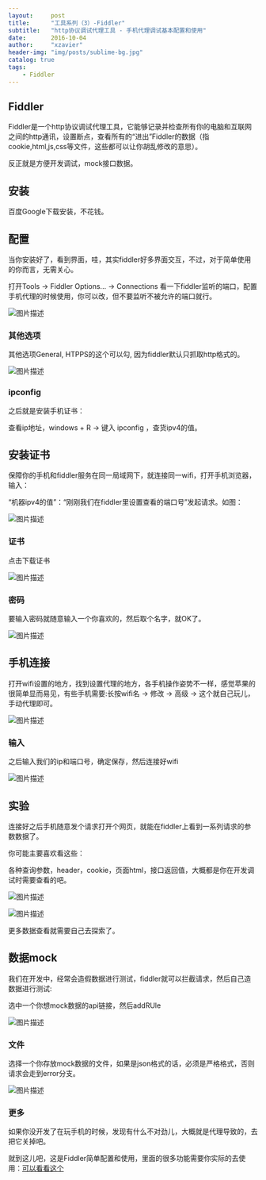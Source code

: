 ```yaml
---
layout:     post
title:      "工具系列（3）-Fiddler"
subtitle:   "http协议调试代理工具 - 手机代理调试基本配置和使用"
date:       2016-10-04
author:     "xzavier"
header-img: "img/posts/sublime-bg.jpg"
catalog: true
tags:
    - Fiddler
---
```




## Fiddler

Fiddler是一个http协议调试代理工具，它能够记录并检查所有你的电脑和互联网之间的http通讯，设置断点，查看所有的“进出”Fiddler的数据（指cookie,html,js,css等文件，这些都可以让你胡乱修改的意思）。

反正就是方便开发调试，mock接口数据。

## 安装

百度Google下载安装，不花钱。

## 配置

当你安装好了，看到界面，哇，其实fiddler好多界面交互，不过，对于简单使用的你而言，无需关心。

打开Tools -> Fiddler Options... -> Connections 看一下fiddler监听的端口，配置手机代理的时候使用，你可以改，但不要监听不被允许的端口就行。

![图片描述][1]

### 其他选项

其他选项General, HTPPS的这个可以勾, 因为fiddler默认只抓取http格式的。

![图片描述][2]

### ipconfig

之后就是安装手机证书：

查看ip地址，windows + R -> 键入 ipconfig ，查货ipv4的值。

## 安装证书

保障你的手机和fiddler服务在同一局域网下，就连接同一wifi，打开手机浏览器，输入：

“机器ipv4的值”：“刚刚我们在fiddler里设置查看的端口号”发起请求。如图：

![图片描述][3]

### 证书

点击下载证书

![图片描述][4]

### 密码

要输入密码就随意输入一个你喜欢的，然后取个名字，就OK了。

![图片描述][5]

## 手机连接

打开wifi设置的地方，找到设置代理的地方，各手机操作姿势不一样，感觉苹果的很简单显而易见，有些手机需要:长按wifi名 -> 修改 -> 高级 ->
这个就自己玩儿，手动代理即可。

![图片描述][6]

### 输入

之后输入我们的ip和端口号，确定保存，然后连接好wifi

![图片描述][7]

## 实验 

连接好之后手机随意发个请求打开个网页，就能在fiddler上看到一系列请求的参数数据了。

你可能主要喜欢看这些：

各种查询参数，header，cookie，页面html，接口返回值，大概都是你在开发调试时需要查看的吧。

![图片描述][8]

![图片描述][9]

更多数据查看就需要自己去探索了。

## 数据mock

我们在开发中，经常会造假数据进行测试，fiddler就可以拦截请求，然后自己造数据进行测试:

选中一个你想mock数据的api链接，然后addRUle

![图片描述][10]

### 文件

选择一个你存放mock数据的文件，如果是json格式的话，必须是严格格式，否则请求会走到error分支。

![图片描述][11]

### 更多

如果你没开发了在玩手机的时候，发现有什么不对劲儿，大概就是代理导致的，去把它关掉吧。

就到这儿吧，这是Fiddler简单配置和使用，里面的很多功能需要你实际的去使用：[可以看看这个][12]

  [1]: https://raw.githubusercontent.com/xiaohuazheng/twbm/master/articles/img/fiddler/1.png
  [2]: https://raw.githubusercontent.com/xiaohuazheng/twbm/master/articles/img/fiddler/2.png
  [3]: https://raw.githubusercontent.com/xiaohuazheng/twbm/master/articles/img/fiddler/3.jpg
  [4]: https://raw.githubusercontent.com/xiaohuazheng/twbm/master/articles/img/fiddler/4.jpg
  [5]: https://raw.githubusercontent.com/xiaohuazheng/twbm/master/articles/img/fiddler/5.jpg
  [6]: https://raw.githubusercontent.com/xiaohuazheng/twbm/master/articles/img/fiddler/6.jpg
  [7]: https://raw.githubusercontent.com/xiaohuazheng/twbm/master/articles/img/fiddler/7.jpg
  [8]: https://raw.githubusercontent.com/xiaohuazheng/twbm/master/articles/img/fiddler/8.jpg
  [9]: https://raw.githubusercontent.com/xiaohuazheng/twbm/master/articles/img/fiddler/9.jpg
  [10]: https://raw.githubusercontent.com/xiaohuazheng/twbm/master/articles/img/fiddler/10.png
  [11]: https://raw.githubusercontent.com/xiaohuazheng/twbm/master/articles/img/fiddler/11.jpg
  [12]: http://blog.csdn.net/qq_21445563/article/details/51017605


